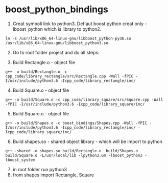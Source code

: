 # boost_python_bindings

1. Creat symboli link to python3. Deflaut boost python creat only -lboost_python which is library to python2. 
```
ln -s /usr/lib/x86_64-linux-gnu/libboost_python-py36.so /usr/lib/x86_64-linux-gnu/libboost_python3.so
```
2. Go to root folder project and do all steps:

3. Build Rectangle.o - object file
```
g++ -o build/Rectangle.o -c cpp_code/library_rectangle/src/Rectangle.cpp -Wall -fPIC -I/usr/include/python3.6 -Icpp_code/library_rectangle/inc/
```
4. Build Square.o - object file
```
g++ -o build/Square.o -c cpp_code/library_square/src/Square.cpp -Wall -fPIC -I/usr/include/python3.6 -Icpp_code/library_square/inc/
```
5. Build Square.o - object file
```
g++ -o build/Shapes.o -c boost_bindings/Shapes.cpp -Wall -fPIC -I/usr/include/python3.6 -Icpp_code/library_rectangle/inc/ -Icpp_code/library_square/inc/
```
6. Build shapes.so - shared object library - which will be import to python
```
g++ -shared -o shapes.so build/Rectangle.o  build/Shapes.o  build/Square.o -L/usr/local/lib -lpython3.6m -lboost_python3 -lboost_system
```
7. in root folder run python3
8. from shapes import Rectangle, Square
